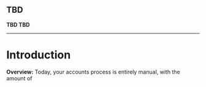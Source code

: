 ## TBD
**TBD TBD**
***

# Introduction

**Overview:** Today, your accounts process is entirely manual, with the amount of
